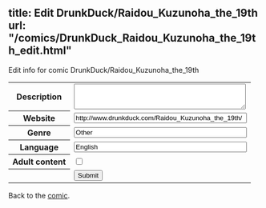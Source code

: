 title: Edit DrunkDuck/Raidou_Kuzunoha_the_19th
url: "/comics/DrunkDuck_Raidou_Kuzunoha_the_19th_edit.html"
---
Edit info for comic DrunkDuck/Raidou_Kuzunoha_the_19th

<form name="comic" action="http://gaepostmail.appspot.com/comic/" method="post">
<table class="comicinfo">
<tr>
<th>Description</th><td><textarea name="description" cols="40" rows="3"></textarea></td>
</tr>
<tr>
<th>Website</th><td><input type="text" name="url" value="http://www.drunkduck.com/Raidou_Kuzunoha_the_19th/" size="40"/></td>
</tr>
<tr>
<th>Genre</th><td><input type="text" name="genre" value="Other" size="40"/></td>
</tr>
<tr>
<th>Language</th><td><input type="text" name="language" value="English" size="40"/></td>
</tr>
<tr>
<th>Adult content</th><td><input type="checkbox" name="adult" value="adult" /></td>
</tr>
<tr>
<th></th><td>
<input type="hidden" name="comic" value="DrunkDuck_Raidou_Kuzunoha_the_19th" />
<input type="submit" name="submit" value="Submit" />
</td>
</tr>
</table>
</form>

Back to the [comic](DrunkDuck_Raidou_Kuzunoha_the_19th.html).
